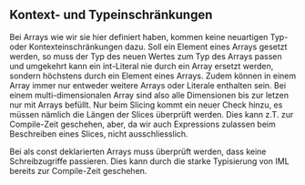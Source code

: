
## Kontext- und Typeinschränkungen

Bei Arrays wie wir sie hier definiert haben, kommen keine neuartigen Typ- oder Kontexteinschränkungen dazu. Soll ein Element eines Arrays gesetzt werden, so muss der Typ des neuen Wertes zum Typ des Arrays passen und umgekehrt kann ein int-Literal nie durch ein Array ersetzt werden, sondern höchstens durch ein Element eines Arrays. Zudem können in einem Array immer nur entweder weitere Arrays oder Literale enthalten sein. Bei einem multi-dimensionalen Array sind also alle Dimensionen bis zur letzen nur mit Arrays befüllt.
Nur beim Slicing kommt ein neuer Check hinzu, es müssen nämlich die Längen der Slices überprüft werden. Dies kann z.T. zur Compile-Zeit geschehen, aber, da wir auch Expressions zulassen beim Beschreiben eines Slices, nicht ausschliesslich.

Bei als const deklarierten Arrays muss überprüft werden, dass keine Schreibzugriffe passieren. Dies kann durch die starke Typisierung von IML bereits zur Compile-Zeit geschehen. 
